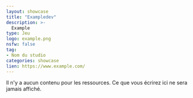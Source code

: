 ```yaml
---
layout: showcase
title: "Exampledev"
description: >-
  Example
type: Jeu
logo: example.png
nsfw: false
tag:
- Nom du studio
categories: showcase
lien: https://www.example.com/
---
```


Il n'y a aucun contenu pour les ressources.
Ce que vous écrirez ici ne sera jamais affiché.
